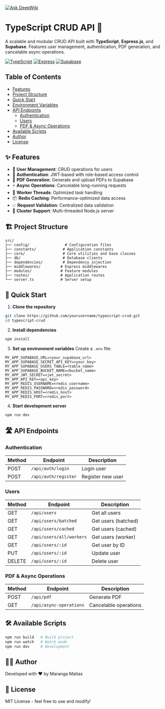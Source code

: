 [![Ask DeepWiki](https://deepwiki.com/badge.svg)](https://deepwiki.com/Supertraining/typescript-CRUD)

# TypeScript CRUD API 🚀

A scalable and modular CRUD API built with **TypeScript**, **Express.js**, and **Supabase**. Features user management, authentication, PDF generation, and cancelable async operations.

[![TypeScript](https://img.shields.io/badge/TypeScript-007ACC?style=flat-square&logo=typescript&logoColor=white)](https://www.typescriptlang.org/)
[![Express](https://img.shields.io/badge/Express-000000?style=flat-square&logo=express&logoColor=white)](https://expressjs.com/)
[![Supabase](https://img.shields.io/badge/Supabase-3ECF8E?style=flat-square&logo=supabase&logoColor=white)](https://supabase.com/)

## Table of Contents

- [Features](#features)
- [Project Structure](#project-structure)
- [Quick Start](#quick-start)
- [Environment Variables](#environment-variables)
- [API Endpoints](#api-endpoints)
  - [Authentication](#authentication)
  - [Users](#users)
  - [PDF & Async Operations](#pdf--async-operations)
- [Available Scripts](#available-scripts)
- [Author](#author)
- [License](#license)

## ✨ Features

- 👥 **User Management**: CRUD operations for users
- 🔐 **Authentication**: JWT-based with role-based access control
- 📄 **PDF Generation**: Generate and upload PDFs to Supabase
- ⚡ **Async Operations**: Cancelable long-running requests
- 🧵 **Worker Threads**: Optimized task handling
- 📦 **Redis Caching**: Performance-optimized data access
- ✅ **Request Validation**: Centralized data validation
- 🔄 **Cluster Support**: Multi-threaded Node.js server

## 🏗️ Project Structure

```
src/
├── config/                # Configuration files
├── constants/            # Application constants
├── core/                 # Core utilities and base classes
├── db/                   # Database clients
├── dependencies/         # Dependency injection
├── middlewares/         # Express middlewares
├── modules/             # Feature modules
├── routes/              # Application routes
└── server.ts            # Server setup
```

## 🚀 Quick Start

1. **Clone the repository**

```bash
git clone https://github.com/yourusername/typescript-crud.git
cd typescript-crud
```

2. **Install dependencies**

```bash
npm install
```

3. **Set up environment variables**
   Create a `.env` file:

```env
MY_APP_SUPABASE_URL=<your_supabase_url>
MY_APP_SUPABASE_SECRET_API_KEY=<your_key>
MY_APP_SUPABASE_USERS_TABLE=<table_name>
MY_APP_SUPABASE_BUCKET_NAME=<bucket_name>
MY_APP_JWT_SECRET=<jwt_secret>
MY_APP_API_KEY=<api_key>
MY_APP_REDIS_USERNAME=<redis_username>
MY_APP_REDIS_PASSWORD=<redis_password>
MY_APP_REDIS_HOST=<redis_host>
MY_APP_REDIS_PORT=<redis_port>
```

4. **Start development server**

```bash
npm run dev
```

## 🛣️ API Endpoints

### Authentication

| Method | Endpoint             | Description       |
| ------ | -------------------- | ----------------- |
| POST   | `/api/auth/login`    | Login user        |
| POST   | `/api/auth/register` | Register new user |

### Users

| Method | Endpoint                 | Description         |
| ------ | ------------------------ | ------------------- |
| GET    | `/api/users`             | Get all users       |
| GET    | `/api/users/batched`     | Get users (batched) |
| GET    | `/api/users/cached`      | Get users (cached)  |
| GET    | `/api/users/all/workers` | Get users (worker)  |
| GET    | `/api/users/:id`         | Get user by ID      |
| PUT    | `/api/users/:id`         | Update user         |
| DELETE | `/api/users/:id`         | Delete user         |

### PDF & Async Operations

| Method | Endpoint                | Description           |
| ------ | ----------------------- | --------------------- |
| POST   | `/api/pdf`              | Generate PDF          |
| GET    | `/api/async-operations` | Cancelable operations |

## 🛠️ Available Scripts

```bash
npm run build   # Build project
npm run watch   # Watch mode
npm run dev     # Development
```

## 👨‍💻 Author

Developed with ❤️ by Maranga Matías

## 📝 License

MIT License - feel free to use and modify!
